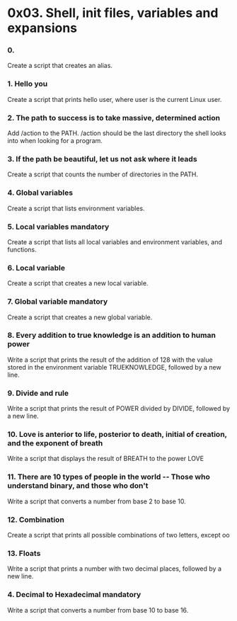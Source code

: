 # 0x03. Shell, init files, variables and expansions

### 0. <o> 

Create a script that creates an alias.

###  1. Hello you

Create a script that prints hello user, where user is the current Linux user.

###  2. The path to success is to take massive, determined action

Add /action to the PATH. /action should be the last directory the shell looks into when looking for a program.

###  3. If the path be beautiful, let us not ask where it leads

Create a script that counts the number of directories in the PATH.

###  4. Global variables

Create a script that lists environment variables.

### 5. Local variables mandatory

Create a script that lists all local variables and environment variables, and functions.

###  6. Local variable

Create a script that creates a new local variable.

###  7. Global variable mandatory

Create a script that creates a new global variable.

###  8. Every addition to true knowledge is an addition to human power

Write a script that prints the result of the addition of 128 with the value stored in the environment variable TRUEKNOWLEDGE, followed by a new line.

### 9. Divide and rule

Write a script that prints the result of POWER divided by DIVIDE, followed by a new line.

###  10. Love is anterior to life, posterior to death, initial of creation, and the exponent of breath

Write a script that displays the result of BREATH to the power LOVE

### 11. There are 10 types of people in the world -- Those who understand binary, and those who don't

Write a script that converts a number from base 2 to base 10.

### 12. Combination

Create a script that prints all possible combinations of two letters, except oo

###  13. Floats

Write a script that prints a number with two decimal places, followed by a new line.

### 4. Decimal to Hexadecimal mandatory

Write a script that converts a number from base 10 to base 16.